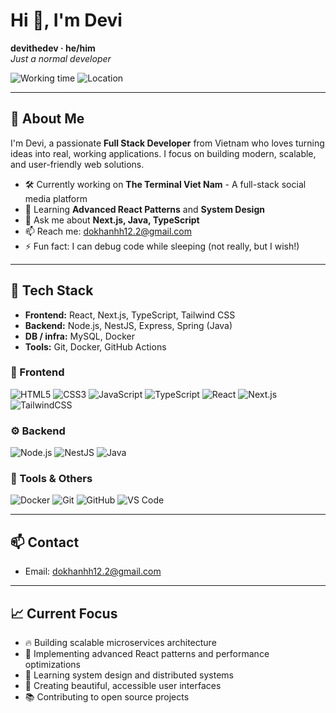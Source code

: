 <!-- Header / Hero -->
<h1 align="left">Hi 👋, I'm Devi</h1>
<p align="left">
  <strong>devithedev · he/him</strong><br>
  <em>Just a normal developer</em>
</p>

<!-- Small badges row -->
<p>
  <img alt="Working time" src="https://img.shields.io/badge/Working%20time-Active-brightgreen" />
  <img alt="Location" src="https://img.shields.io/badge/Location-Viet%20Nam-blue" />
</p>

---

## 🚀 About Me
I'm Devi, a passionate **Full Stack Developer** from Vietnam who loves turning ideas into real, working applications.
I focus on building modern, scalable, and user-friendly web solutions.

- 🛠 Currently working on **The Terminal Viet Nam** - A full-stack social media platform  
- 🌱 Learning **Advanced React Patterns** and **System Design**  
- 💬 Ask me about **Next.js, Java, TypeScript**
- 📫 Reach me: <a href="mailto:dokhanhh12.2@gmail.com">dokhanhh12.2@gmail.com</a>  
- ⚡ Fun fact: I can debug code while sleeping (not really, but I wish!)

---

## 🧰 Tech Stack
- **Frontend:** React, Next.js, TypeScript, Tailwind CSS  
- **Backend:** Node.js, NestJS, Express, Spring (Java)  
- **DB / infra:** MySQL, Docker 
- **Tools:** Git, Docker, GitHub Actions

<!-- Tech icons (emoji or shields) -->

### 🎨 Frontend
<p>
  <img alt="HTML5" src="https://img.shields.io/badge/HTML5-E34F26?logo=html5&logoColor=white"/>
  <img alt="CSS3" src="https://img.shields.io/badge/CSS3-1572B6?logo=css3&logoColor=white"/>
  <img alt="JavaScript" src="https://img.shields.io/badge/JavaScript-F7DF1E?logo=javascript&logoColor=black"/>
  <img alt="TypeScript" src="https://img.shields.io/badge/TypeScript-3178C6?logo=typescript&logoColor=white"/>
  <img alt="React" src="https://img.shields.io/badge/React-20232A?logo=react&logoColor=61DAFB"/>
  <img alt="Next.js" src="https://img.shields.io/badge/Next.js-000000?logo=nextdotjs&logoColor=white"/>
  <img alt="TailwindCSS" src="https://img.shields.io/badge/TailwindCSS-38B2AC?logo=tailwindcss&logoColor=white"/>
</p>

### ⚙️ Backend
<p>
  <img alt="Node.js" src="https://img.shields.io/badge/Node.js-339933?logo=node.js&logoColor=white"/>
  <img alt="NestJS" src="https://img.shields.io/badge/NestJS-E0234E?logo=nestjs&logoColor=white"/>
  <img alt="Java" src="https://img.shields.io/badge/Java-007396?logo=java&logoColor=white"/>
</p>

### 🧰 Tools & Others
<p>
  <img alt="Docker" src="https://img.shields.io/badge/Docker-2496ED?logo=docker&logoColor=white"/>
  <img alt="Git" src="https://img.shields.io/badge/Git-F05032?logo=git&logoColor=white"/>
  <img alt="GitHub" src="https://img.shields.io/badge/GitHub-181717?logo=github&logoColor=white"/>
  <img alt="VS Code" src="https://img.shields.io/badge/VS%20Code-007ACC?logo=visualstudiocode&logoColor=white"/>
</p>


---

## 📫 Contact 
- Email: <a href="mailto:dokhanhh12.2@gmail.com">dokhanhh12.2@gmail.com</a>  

---

## 📈 Current Focus
- 🔥 Building scalable microservices architecture
- 🎯 Implementing advanced React patterns and performance optimizations
- 🧠 Learning system design and distributed systems
- 🎨 Creating beautiful, accessible user interfaces
- 📚 Contributing to open source projects
